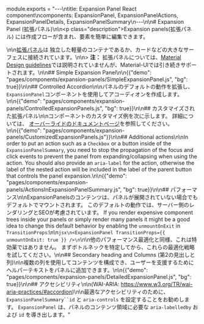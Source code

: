 module.exports = "---\ntitle: Expansion Panel React component\ncomponents: ExpansionPanel, ExpansionPanelActions, ExpansionPanelDetails, ExpansionPanelSummary\n---\n\n# Expansion Panel (拡張パネル)\n\n<p class=\"description\">Expansion panels(拡張パネル) には作成フローが含まれ、要素を簡単に編集できます。</p>\n\n[拡張パネル](https://material.io/archive/guidelines/components/expansion-panels.html)は 独立した軽量のコンテナであるか、カードなどの大きなサーフェスに接続されています。\n\n> **注：** 拡張パネルについては、[Material Design guidelines](https://material.io/)では説明されていませんが、Material-UIでは引き続きサポートされます。\n\n## Simple Expansion Panel\n\n{{\"demo\": \"pages/components/expansion-panels/SimpleExpansionPanel.js\", \"bg\": true}}\n\n## Controlled Accordion\n\nパネルのデフォルトの動作を拡張し、`ExpansionPanel`コンポーネントを使用してアコーディオンを作成します。\n\n{{\"demo\": \"pages/components/expansion-panels/ControlledExpansionPanels.js\", \"bg\": true}}\n\n## カスタマイズされた拡張パネル\n\nコンポーネントのカスタマイズ例を次に示します。 詳細については、 [オーバーライドのドキュメントページ](/customization/components/)を参照してください。\n\n{{\"demo\": \"pages/components/expansion-panels/CustomizedExpansionPanels.js\"}}\n\n## Additional actions\n\nIn order to put an action such as a `Checkbox` or a button inside of the `ExpansionPanelSummary`, you need to stop the propagation of the focus and click events to prevent the panel from expanding/collapsing when using the action. You should also provide an `aria-label` for the action, otherwise the label of the nested action will be included in the label of the parent button that controls the panel expansion.\n\n{{\"demo\": \"pages/components/expansion-panels/ActionsInExpansionPanelSummary.js\", \"bg\": true}}\n\n## パフォーマンス\n\nExpansionPanelsのコンテンツは、パネルが展開されていない場合でもデフォルトでマウントされます。 このデフォルトの動作では、サーバー側のレンダリングとSEOが考慮されています。 If you render expensive component trees inside your panels or simply render many panels it might be a good idea to change this default behavior by enabling the `unmountOnExit` in `TransitionProps`:\n\n```jsx\n<ExpansionPanel TransitionProps={{ unmountOnExit: true }} />\n```\n\n他のパフォーマンス最適化と同様、これは特効薬ではありません。 まずボトルネックを特定してから、これらの最適化戦略を試してください。\n\n## Secondary heading and Columns (第2の見出しと列)\n\n複数の列を使用してコンテンツを構成でき、ユーザーを支援するためにヘルパーテキストをパネルに追加できます。\n\n{{\"demo\": \"pages/components/expansion-panels/DetailedExpansionPanel.js\", \"bg\": true}}\n\n## アクセシビリティ\n\n(WAI-ARIA: https://www.w3.org/TR/wai-aria-practices/#accordion)\n\n最適なアクセシビリティのために、 `ExpansionPanelSummary``id` と `aria-controls` を設定することをお勧めします。 `ExpansionPanel` は、パネルのコンテンツ領域に必要な `aria-labelledby` および `id` を導き出します。"